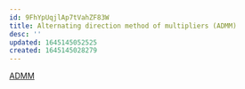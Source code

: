 ```yaml
---
id: 9FhYpUqjlAp7tVahZF83W
title: Alternating direction method of multipliers (ADMM)
desc: ''
updated: 1645145052525
created: 1645145028279
---
```


[ADMM](https://stanford.edu/~boyd/admm.html)
